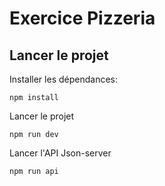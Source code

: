 # Exercice Pizzeria

## Lancer le projet

Installer les dépendances: 
```
npm install
```

Lancer le projet
```
npm run dev
```

Lancer l'API Json-server
```
npm run api
```